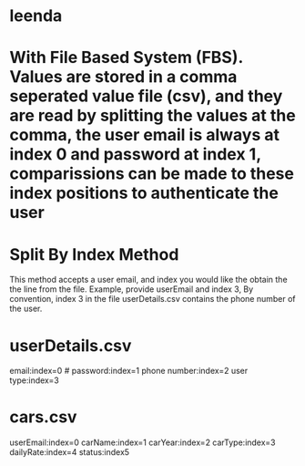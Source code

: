 # leenda
# With File Based System (FBS). Values are stored in a comma seperated value file (csv), and they are read by splitting the values at the comma, the user email is always at index 0 and password at index 1, comparissions can be made to these index positions to authenticate the user 

# Split By Index Method

This method accepts a user email, and index you would like the obtain the the line from the file. Example, provide userEmail and index 3, By convention, index 3 in the file userDetails.csv contains the phone number of the user.

# userDetails.csv

email:index=0  #
password:index=1 
phone number:index=2
user type:index=3
# cars.csv
userEmail:index=0
carName:index=1
carYear:index=2
carType:index=3
dailyRate:index=4
status:index5
#

